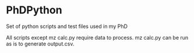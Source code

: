 # PhDPython
Set of python scripts and test files used in my PhD

All scripts except mz calc.py require data to process.
mz calc.py can be run as is to generate output.csv.
